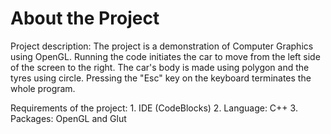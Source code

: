 # About the Project

  Project description:
    The project is a demonstration of Computer Graphics using OpenGL.
    Running the code initiates the car to move from the left side of the screen to the right.
    The car's body is made using polygon and the tyres using circle.
    Pressing the "Esc" key on the keyboard terminates the whole program.
  
  Requirements of the project:
    1. IDE (CodeBlocks)
    2. Language: C++
    3. Packages: OpenGL and Glut 
